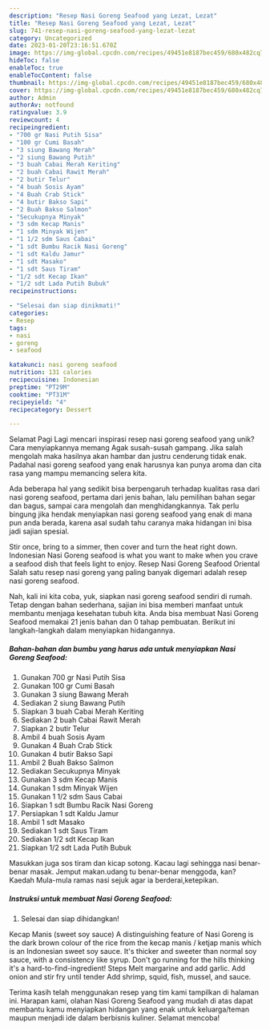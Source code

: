 ```yaml
---
description: "Resep Nasi Goreng Seafood yang Lezat, Lezat"
title: "Resep Nasi Goreng Seafood yang Lezat, Lezat"
slug: 741-resep-nasi-goreng-seafood-yang-lezat-lezat
category: Uncategorized
date: 2023-01-20T23:16:51.670Z
image: https://img-global.cpcdn.com/recipes/49451e8187bec459/680x482cq70/nasi-goreng-seafood-foto-resep-utama.jpg
hideToc: false
enableToc: true
enableTocContent: false
thumbnail: https://img-global.cpcdn.com/recipes/49451e8187bec459/680x482cq70/nasi-goreng-seafood-foto-resep-utama.jpg
cover: https://img-global.cpcdn.com/recipes/49451e8187bec459/680x482cq70/nasi-goreng-seafood-foto-resep-utama.jpg
author: Admin
authorAv: notfound
ratingvalue: 3.9
reviewcount: 4
recipeingredient:
- "700 gr Nasi Putih Sisa"
- "100 gr Cumi Basah"
- "3 siung Bawang Merah"
- "2 siung Bawang Putih"
- "3 buah Cabai Merah Keriting"
- "2 buah Cabai Rawit Merah"
- "2 butir Telur"
- "4 buah Sosis Ayam"
- "4 Buah Crab Stick"
- "4 butir Bakso Sapi"
- "2 Buah Bakso Salmon"
- "Secukupnya Minyak"
- "3 sdm Kecap Manis"
- "1 sdm Minyak Wijen"
- "1 1/2 sdm Saus Cabai"
- "1 sdt Bumbu Racik Nasi Goreng"
- "1 sdt Kaldu Jamur"
- "1 sdt Masako"
- "1 sdt Saus Tiram"
- "1/2 sdt Kecap Ikan"
- "1/2 sdt Lada Putih Bubuk"
recipeinstructions:

- "Selesai dan siap dinikmati!"
categories:
- Resep
tags:
- nasi
- goreng
- seafood

katakunci: nasi goreng seafood 
nutrition: 131 calories
recipecuisine: Indonesian
preptime: "PT29M"
cooktime: "PT31M"
recipeyield: "4"
recipecategory: Dessert

---
```



Selamat Pagi Lagi mencari inspirasi resep nasi goreng seafood yang unik? Cara menyiapkannya memang Agak susah-susah gampang. Jika salah mengolah maka hasilnya akan hambar dan justru cenderung tidak enak. Padahal nasi goreng seafood yang enak harusnya kan punya aroma dan cita rasa yang mampu memancing selera kita.


Ada beberapa hal yang sedikit bisa berpengaruh terhadap kualitas rasa dari nasi goreng seafood, pertama dari jenis bahan, lalu pemilihan bahan segar dan bagus, sampai cara mengolah dan menghidangkannya. Tak perlu bingung jika hendak menyiapkan nasi goreng seafood yang enak di mana pun anda berada, karena asal sudah tahu caranya maka hidangan ini bisa jadi sajian spesial.

Stir once, bring to a simmer, then cover and turn the heat right down. Indonesian Nasi Goreng seafood is what you want to make when you crave a seafood dish that feels light to enjoy. Resep Nasi Goreng Seafood Oriental Salah satu resep nasi goreng yang paling banyak digemari adalah resep nasi goreng seafood.


Nah, kali ini kita coba, yuk, siapkan nasi goreng seafood sendiri di rumah. Tetap dengan bahan sederhana, sajian ini bisa memberi manfaat untuk membantu menjaga kesehatan tubuh kita. Anda bisa membuat Nasi Goreng Seafood memakai 21 jenis bahan dan 0 tahap pembuatan. Berikut ini langkah-langkah dalam menyiapkan hidangannya.

<!--inarticleads1-->

##### Bahan-bahan dan bumbu yang harus ada untuk menyiapkan Nasi Goreng Seafood:

1. Gunakan 700 gr Nasi Putih Sisa
1. Gunakan 100 gr Cumi Basah
1. Gunakan 3 siung Bawang Merah
1. Sediakan 2 siung Bawang Putih
1. Siapkan 3 buah Cabai Merah Keriting
1. Sediakan 2 buah Cabai Rawit Merah
1. Siapkan 2 butir Telur
1. Ambil 4 buah Sosis Ayam
1. Gunakan 4 Buah Crab Stick
1. Gunakan 4 butir Bakso Sapi
1. Ambil 2 Buah Bakso Salmon
1. Sediakan Secukupnya Minyak
1. Gunakan 3 sdm Kecap Manis
1. Gunakan 1 sdm Minyak Wijen
1. Gunakan 1 1/2 sdm Saus Cabai
1. Siapkan 1 sdt Bumbu Racik Nasi Goreng
1. Persiapkan 1 sdt Kaldu Jamur
1. Ambil 1 sdt Masako
1. Sediakan 1 sdt Saus Tiram
1. Sediakan 1/2 sdt Kecap Ikan
1. Siapkan 1/2 sdt Lada Putih Bubuk


Masukkan juga sos tiram dan kicap sotong. Kacau lagi sehingga nasi benar-benar masak. Jemput makan.udang tu benar-benar menggoda, kan? Kaedah Mula-mula ramas nasi sejuk agar ia berderai,ketepikan. 

<!--inarticleads2-->

##### Instruksi untuk membuat Nasi Goreng Seafood:


1. Selesai dan siap dihidangkan!

Kecap Manis (sweet soy sauce) A distinguishing feature of Nasi Goreng is the dark brown colour of the rice from the kecap manis / ketjap manis which is an Indonesian sweet soy sauce. It&#39;s thicker and sweeter than normal soy sauce, with a consistency like syrup. Don&#39;t go running for the hills thinking it&#39;s a hard-to-find-ingredient! Steps Melt margarine and add garlic. Add onion and stir fry until tender Add shrimp, squid, fish, mussel, and sauce. 

Terima kasih telah menggunakan resep yang tim kami tampilkan di halaman ini. Harapan kami, olahan Nasi Goreng Seafood yang mudah di atas dapat membantu kamu menyiapkan hidangan yang enak untuk keluarga/teman maupun menjadi ide dalam berbisnis kuliner. Selamat mencoba!
